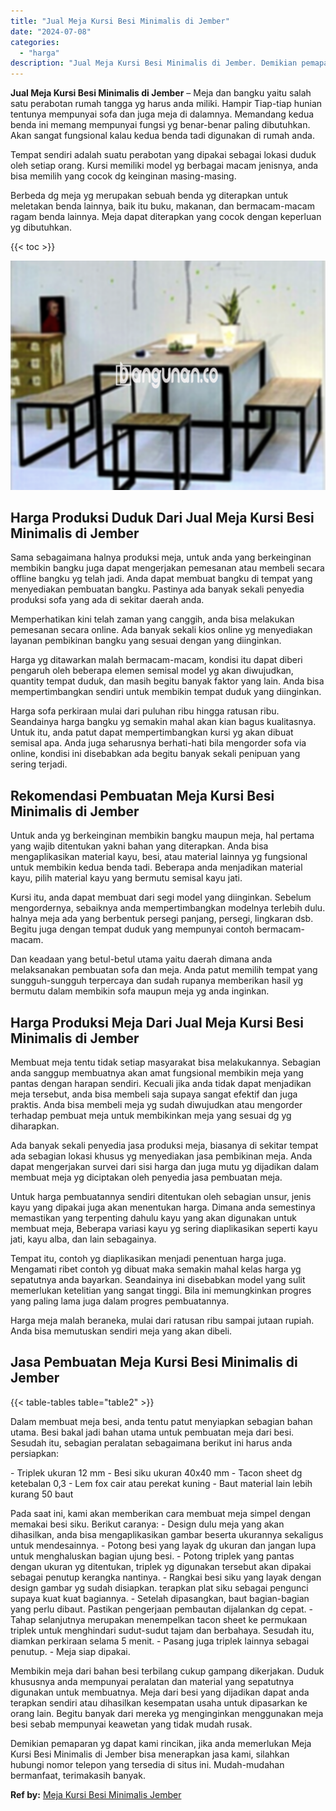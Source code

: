```yaml
---
title: "Jual Meja Kursi Besi Minimalis di Jember"
date: "2024-07-08"
categories: 
  - "harga"
description: "Jual Meja Kursi Besi Minimalis di Jember. Demikian pemaparan yg dapat kami rincikan, jika anda memerlukan Meja Kursi Besi Minimalis di Jember bisa menerapkan..."
---
```


**Jual Meja Kursi Besi Minimalis di Jember** – Meja dan bangku yaitu salah satu perabotan rumah tangga yg harus anda miliki. Hampir Tiap-tiap hunian tentunya mempunyai sofa dan juga meja di dalamnya. Memandang kedua benda ini memang mempunyai fungsi yg benar-benar paling dibutuhkan. Akan sangat fungsional kalau kedua benda tadi digunakan di rumah anda.

Tempat sendiri adalah suatu perabotan yang dipakai sebagai lokasi duduk oleh setiap orang. Kursi memiliki model yg berbagai macam jenisnya, anda bisa memilih yang cocok dg keinginan masing-masing.

Berbeda dg meja yg merupakan sebuah benda yg diterapkan untuk meletakan benda lainnya, baik itu buku, makanan, dan bermacam-macam ragam benda lainnya. Meja dapat diterapkan yang cocok dengan keperluan yg dibutuhkan.

{{< toc >}}

![Jual Meja Kursi Besi Minimalis di Jember](/images/jual-meja-besi-murah14.png)

## Harga Produksi Duduk Dari Jual Meja Kursi Besi Minimalis di Jember

Sama sebagaimana halnya produksi meja, untuk anda yang berkeinginan membikin bangku juga dapat mengerjakan pemesanan atau membeli secara offline bangku yg telah jadi. Anda dapat membuat bangku di tempat yang menyediakan pembuatan bangku. Pastinya ada banyak sekali penyedia produksi sofa yang ada di sekitar daerah anda.

Memperhatikan kini telah zaman yang canggih, anda bisa melakukan pemesanan secara online. Ada banyak sekali kios online yg menyediakan layanan pembikinan bangku yang sesuai dengan yang diinginkan.

Harga yg ditawarkan malah bermacam-macam, kondisi itu dapat diberi pengaruh oleh beberapa elemen semisal model yg akan diwujudkan, quantity tempat duduk, dan masih begitu banyak faktor yang lain. Anda bisa mempertimbangkan sendiri untuk membikin tempat duduk yang diinginkan.

Harga sofa perkiraan mulai dari puluhan ribu hingga ratusan ribu. Seandainya harga bangku yg semakin mahal akan kian bagus kualitasnya. Untuk itu, anda patut dapat mempertimbangkan kursi yg akan dibuat semisal apa. Anda juga seharusnya berhati-hati bila mengorder sofa via online, kondisi ini disebabkan ada begitu banyak sekali penipuan yang sering terjadi.

## Rekomendasi Pembuatan Meja Kursi Besi Minimalis di Jember

Untuk anda yg berkeinginan membikin bangku maupun meja, hal pertama yang wajib ditentukan yakni bahan yang diterapkan. Anda bisa mengaplikasikan material kayu, besi, atau material lainnya yg fungsional untuk membikin kedua benda tadi. Beberapa anda menjadikan material kayu, pilih material kayu yang bermutu semisal kayu jati.

Kursi itu, anda dapat membuat dari segi model yang diinginkan. Sebelum mengordernya, sebaiknya anda mempertimbangkan modelnya terlebih dulu. halnya meja ada yang berbentuk persegi panjang, persegi, lingkaran dsb. Begitu juga dengan tempat duduk yang mempunyai contoh bermacam-macam.

Dan keadaan yang betul-betul utama yaitu daerah dimana anda melaksanakan pembuatan sofa dan meja. Anda patut memilih tempat yang sungguh-sungguh terpercaya dan sudah rupanya memberikan hasil yg bermutu dalam membikin sofa maupun meja yg anda inginkan.

## Harga Produksi Meja Dari Jual Meja Kursi Besi Minimalis di Jember

Membuat meja tentu tidak setiap masyarakat bisa melakukannya. Sebagian anda sanggup membuatnya akan amat fungsional membikin meja yang pantas dengan harapan sendiri. Kecuali jika anda tidak dapat menjadikan meja tersebut, anda bisa membeli saja supaya sangat efektif dan juga praktis. Anda bisa membeli meja yg sudah diwujudkan atau mengorder terhadap pembuat meja untuk membikinkan meja yang sesuai dg yg diharapkan.

Ada banyak sekali penyedia jasa produksi meja, biasanya di sekitar tempat ada sebagian lokasi khusus yg menyediakan jasa pembikinan meja. Anda dapat mengerjakan survei dari sisi harga dan juga mutu yg dijadikan dalam membuat meja yg diciptakan oleh penyedia jasa pembuatan meja.

Untuk harga pembuatannya sendiri ditentukan oleh sebagian unsur, jenis kayu yang dipakai juga akan menentukan harga. Dimana anda semestinya memastikan yang terpenting dahulu kayu yang akan digunakan untuk membuat meja, Beberapa variasi kayu yg sering diaplikasikan seperti kayu jati, kayu alba, dan lain sebagainya.

Tempat itu, contoh yg diaplikasikan menjadi penentuan harga juga. Mengamati ribet contoh yg dibuat maka semakin mahal kelas harga yg sepatutnya anda bayarkan. Seandainya ini disebabkan model yang sulit memerlukan ketelitian yang sangat tinggi. Bila ini memungkinkan progres yang paling lama juga dalam progres pembuatannya.

Harga meja malah beraneka, mulai dari ratusan ribu sampai jutaan rupiah. Anda bisa memutuskan sendiri meja yang akan dibeli.

## Jasa Pembuatan Meja Kursi Besi Minimalis di Jember

{{< table-tables table="table2" >}}

Dalam membuat meja besi, anda tentu patut menyiapkan sebagian bahan utama. Besi bakal jadi bahan utama untuk pembuatan meja dari besi. Sesudah itu, sebagian peralatan sebagaimana berikut ini harus anda persiapkan:

\- Triplek ukuran 12 mm - Besi siku ukuran 40x40 mm - Tacon sheet dg ketebalan 0,3 - Lem fox cair atau perekat kuning - Baut material lain lebih kurang 50 baut

Pada saat ini, kami akan memberikan cara membuat meja simpel dengan memakai besi siku. Berikut caranya: - Design dulu meja yang akan dihasilkan, anda bisa mengaplikasikan gambar beserta ukurannya sekaligus untuk mendesainnya. - Potong besi yang layak dg ukuran dan jangan lupa untuk menghaluskan bagian ujung besi. - Potong triplek yang pantas dengan ukuran yg ditentukan, triplek yg digunakan tersebut akan dipakai sebagai penutup kerangka nantinya. - Rangkai besi siku yang layak dengan design gambar yg sudah disiapkan. terapkan plat siku sebagai pengunci supaya kuat kuat bagiannya. - Setelah dipasangkan, baut bagian-bagian yang perlu dibaut. Pastikan pengerjaan pembautan dijalankan dg cepat. - Tahap selanjutnya merupakan menempelkan tacon sheet ke permukaan triplek untuk menghindari sudut-sudut tajam dan berbahaya. Sesudah itu, diamkan perkiraan selama 5 menit. - Pasang juga triplek lainnya sebagai penutup. - Meja siap dipakai.

Membikin meja dari bahan besi terbilang cukup gampang dikerjakan. Duduk khususnya anda mempunyai peralatan dan material yang sepatutnya digunakan untuk membuatnya. Meja dari besi yang dijadikan dapat anda terapkan sendiri atau dihasilkan kesempatan usaha untuk dipasarkan ke orang lain. Begitu banyak dari mereka yg menginginkan menggunakan meja besi sebab mempunyai keawetan yang tidak mudah rusak.

Demikian pemaparan yg dapat kami rincikan, jika anda memerlukan Meja Kursi Besi Minimalis di Jember bisa menerapkan jasa kami, silahkan hubungi nomor telepon yang tersedia di situs ini. Mudah-mudahan bermanfaat, terimakasih banyak.

**Ref by:** [Meja Kursi Besi Minimalis Jember](https://id.wikipedia.org/wiki/Meja)
